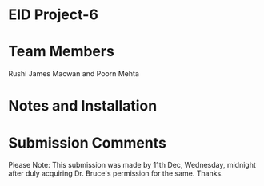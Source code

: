 # EID Project-6

# Team Members

Rushi James Macwan and Poorn Mehta

# Notes and Installation

# Submission Comments

Please Note: This submission was made by 11th Dec, Wednesday, midnight after duly acquiring Dr. Bruce's permission for the same. Thanks.
